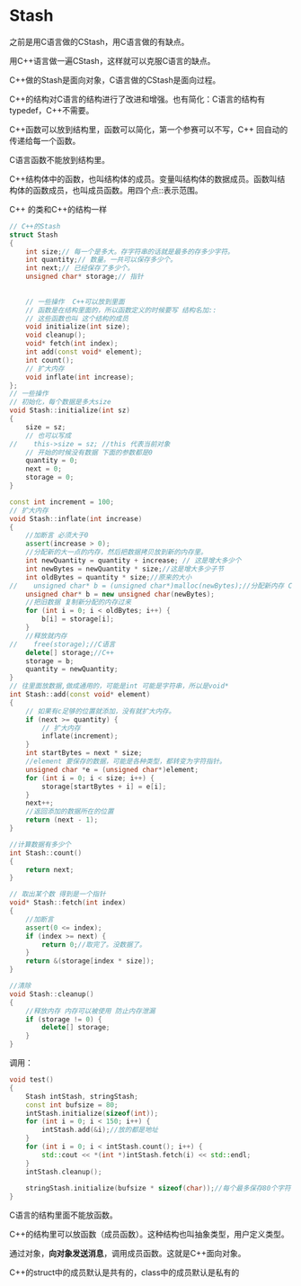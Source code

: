 # Stash

之前是用C语言做的CStash，用C语言做的有缺点。

用C++语言做一遍CStash，这样就可以克服C语言的缺点。

C++做的Stash是面向对象，C语言做的CStash是面向过程。

C++的结构对C语言的结构进行了改进和增强。也有简化：C语言的结构有typedef，C++不需要。

C++函数可以放到结构里，函数可以简化，第一个参赛可以不写，C++ 回自动的传递给每一个函数。

C语言函数不能放到结构里。

C++结构体中的函数，也叫结构体的成员。变量叫结构体的数据成员。函数叫结构体的函数成员，也叫成员函数。用四个点::表示范围。

C++ 的类和C++的结构一样

```c++
// C++的Stash
struct Stash
{
    int size;// 每一个是多大。存字符串的话就是最多的存多少字符。
    int quantity;// 数量。一共可以保存多少个。
    int next;// 已经保存了多少个。
    unsigned char* storage;// 指针
    
    
    // 一些操作  C++可以放到里面
    // 函数是在结构里面的，所以函数定义的时候要写 结构名加::
    // 这些函数也叫 这个结构的成员
    void initialize(int size);
    void cleanup();
    void* fetch(int index);
    int add(const void* element);
    int count();
    // 扩大内存
    void inflate(int increase);
};
// 一些操作
// 初始化，每个数据是多大size
void Stash::initialize(int sz)
{
    size = sz;
    // 也可以写成
//    this->size = sz; //this 代表当前对象
    // 开始的时候没有数据 下面的参数都是0
    quantity = 0;
    next = 0;
    storage = 0;
}

const int increment = 100;
// 扩大内存
void Stash::inflate(int increase)
{
    //加断言 必须大于0
    assert(increase > 0);
    //分配新的大一点的内存，然后把数据拷贝放到新的内存里。
    int newQuantity = quantity + increase; // 这是增大多少个
    int newBytes = newQuantity * size;//这是增大多少子节
    int oldBytes = quantity * size;//原来的大小
//    unsigned char* b = (unsigned char*)malloc(newBytes);//分配新内存 C语言的 C++使用new
    unsigned char* b = new unsigned char(newBytes);
    //把旧数据 复制新分配的内存过来
    for (int i = 0; i < oldBytes; i++) {
        b[i] = storage[i];
    }
    //释放就内存
//    free(storage);//C语言
    delete[] storage;//C++
    storage = b;
    quantity = newQuantity;
}
// 往里面放数据,做成通用的，可能是int 可能是字符串，所以是void*
int Stash::add(const void* element)
{
    // 如果有c足够的位置就添加，没有就扩大内存。
    if (next >= quantity) {
        // 扩大内存
        inflate(increment);
    }
    int startBytes = next * size;
    //element 要保存的数据，可能是各种类型，都转变为字符指针。
    unsigned char *e = (unsigned char*)element;
    for (int i = 0; i < size; i++) {
        storage[startBytes + i] = e[i];
    }
    next++;
    //返回添加的数据所在的位置
    return (next - 1);
}

//计算数据有多少个
int Stash::count()
{
    return next;
}

// 取出某个数 得到是一个指针
void* Stash::fetch(int index)
{
    //加断言
    assert(0 <= index);
    if (index >= next) {
        return 0;//取完了。没数据了。
    }
    return &(storage[index * size]);
}

//清除
void Stash::cleanup()
{
    //释放内存 内存可以被使用 防止内存泄漏
    if (storage != 0) {
        delete[] storage;
    }
}
```

调用：

```c++
void test()
{
    Stash intStash, stringStash;
    const int bufsize = 80;
    intStash.initialize(sizeof(int));
    for (int i = 0; i < 150; i++) {
        intStash.add(&i);//放的都是地址
    }
    for (int i = 0; i < intStash.count(); i++) {
        std::cout << *(int *)intStash.fetch(i) << std::endl;
    }
    intStash.cleanup();
    
    stringStash.initialize(bufsize * sizeof(char));//每个最多保存80个字符
}
```

C语言的结构里面不能放函数。

C++的结构里可以放函数（成员函数）。这种结构也叫抽象类型，用户定义类型。

通过对象，**向对象发送消息**，调用成员函数。这就是C++面向对象。

C++的struct中的成员默认是共有的，class中的成员默认是私有的